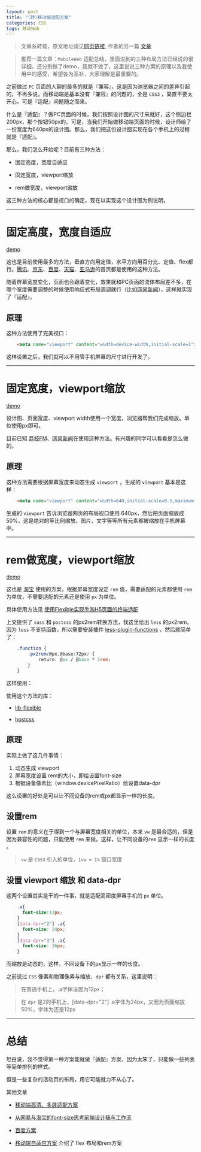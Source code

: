 ```yaml
---
layout: post
title: "(转)移动端适配方案"
categories: CSS
tags: 移动Web 
---
```


> 文章系转载，原文地址请见[网页链接](https://github.com/riskers/blog/issues/18), 作者的另一篇 [文章](https://github.com/riskers/blog/issues/17)

> 推荐一篇文章：`MobileWeb` 适配总结，里面说到的三种布局方法已经说的很详细，还分别做了demo，我就不做了，这里说说三种方案的原理以及我使用中的感受，希望各为互补，大家理解是最重要的。

之前做过 `PC` 页面的人聊的最多的就是『兼容』，这是因为浏览器之间的差异引起的，不再多说。而移动端是基本没有『兼容』的问题的，全是 `CSS3` ，简直不要太开心。可是『适配』问题随之而来。

什么是『适配』？做PC页面的时候，我们按照设计图的尺寸来就好，这个侧边栏200px，那个按钮50px的。可是，当我们开始做移动端页面的时候，设计师给了一份宽度为640px的设计图。那么，我们把这份设计图实现在各个手机上的过程就是『适配』。

那么，我们怎么开始呢？目前有三种方法：

* 固定高度，宽度自适应

* 固定宽度，viewport缩放

* rem做宽度，viewport缩放

这三种方法的核心都是视口的确定，现在以实现这个设计图为例说明。

---

# 固定高度，宽度自适应

[demo](http://www.meow.re/demo/screen-adaptation-in-mobileweb/app-fixed-height.html)

这也是目前使用最多的方法，垂直方向用定值，水平方向用百分比、定值、flex都行。[腾讯](http://xw.qq.com/index.htm)、[京东](http://m.jd.com/)、[百度](https://www.baidu.com/)、[天猫](https://www.tmall.com/)、[亚马逊](http://www.amazon.cn/)的首页都是使用的这种方法。

随着屏幕宽度变化，页面也会跟着变化，效果就和PC页面的流体布局差不多，在哪个宽度需要调整的时候使用响应式布局调调就行（比如[网易新闻](http://news.163.com/mobile/)），这样就实现了『适配』。

## 原理

这种方法使用了完美视口：

```html
    <meta name="viewport" content="width=device-width,initial-scale=1">
```

这样设置之后，我们就可以不用管手机屏幕的尺寸进行开发了。

---

# 固定宽度，viewport缩放

[demo](http://www.meow.re/demo/screen-adaptation-in-mobileweb/app-fixed-width.html)

设计图、页面宽度、viewport width使用一个宽度，浏览器帮我们完成缩放。单位使用px即可。

目前已知 [荔枝FM](http://m.lizhi.fm/)、[网易新闻](http://c.3g.163.com/CreditMarket/default.html)在使用这种方法。有兴趣的同学可以看看是怎么做的。

## 原理

这种方法需要根据屏幕宽度来动态生成 `viewport` ，生成的 `viewport` 基本是这样：

```html
    <meta name="viewport" content="width=640,initial-scale=0.5,maximum-scale=0.5,minimum-scale=0.5,user-scalable=no">
```

生成的 `viewport` 告诉浏览器网页的布局视口使用 640px，然后把页面缩放成50%，这是绝对的等比例缩放。图片、文字等等所有元素都被缩放在手机屏幕中。

---

# rem做宽度，viewport缩放

[demo](http://www.meow.re/demo/screen-adaptation-in-mobileweb/app-rem.html)

这也是 [淘宝](https://m.taobao.com/) 使用的方案，根据屏幕宽度设定 `rem` 值，需要适配的元素都使用 `rem` 为单位，不需要适配的元素还是使用 `px` 为单位。

具体使用方法见 [使用Flexible实现手淘H5页面的终端适配](https://github.com/amfe/article/issues/17)

上文提供了 `sass` 和 `postcss` 的px2rem转换方法，我这里给出 `less` 的px2rem。因为 `less` 不支持函数，所以需要安装插件 [less-plugin-functions](https://github.com/seven-phases-max/less-plugin-functions) ，然后就简单了：

```css
    .function {
        .px2rem(@px,@base:72px) {
            return: @px / @base * 1rem;
        }    
    }
```

这样使用：

使用这个方法的库：

* [lib-flexible](https://github.com/amfe/lib-flexible)

* [hostcss](https://github.com/imochen/hotcss)

## 原理

实际上做了这几件事情：

1. 动态生成 viewport
2. 屏幕宽度设置 rem的大小，即给<html>设置font-size
3. 根据设备像素比（window.devicePixelRatio）给<html>设置data-dpr

这么设置的好处是可以让不同设备的rem或px都显示一样的长度。

## 设置rem

设置 `rem` 的意义在于得到一个与屏幕宽度相关的单位，本来 `vw` 是最合适的，但是因为兼容性的问题，只能使用 `rem` 来做。这样，让不同设备的`rem` 显示一样的长度 。

> `vw` 是 `CSS3` 引入的单位，`1vw = 1%` 窗口宽度

## 设置 viewport 缩放 和 data-dpr

这两个设置其实是干的一件事，就是适配高密度屏幕手机的 `px` 单位。

```css
    .a{
      font-size:12px;
    }
    [data-dpr="2"] .a{
      font-size: 24px;
    }
    [data-dpr="3"] .a{
      font-size: 36px;
    }
```

而缩放是动态的，这样，不同设备下的px显示一样的长度。

之前说过 `CSS` 像素和物理像素与缩放、`dpr` 都有关系，这里说明：

> 在普通手机上，.a字体设置为12px；

> 在 `dpr` 是2的手机上，[data-dpr="2"] .a字体为24px，又因为页面缩放50%，字体为还是12px

---

# 总结

坦白说，我不觉得第一种方案能就做『适配』方案，因为太笨了，只能做一些列表等简单排列的样式。

但是一些复杂的活动页的布局，用它可能就力不从心了。

其他文章

* [移动端高清、多屏适配方案](http://div.io/topic/1092)
 
* [从网易与淘宝的font-size思考前端设计稿与工作流](http://www.cnblogs.com/lyzg/p/4877277.html)
 
* [百度方案](http://js8.in/2015/12/12/%E6%89%8B%E6%9C%BA%E7%99%BE%E5%BA%A6%E7%A7%BB%E5%8A%A8%E9%80%82%E9%85%8D%E5%88%87%E5%9B%BE%E8%A7%A3%E5%86%B3%E6%96%B9%E6%A1%88%E4%BB%8B%E7%BB%8D/)
 
* [移动端自适应方案](http://f2e.souche.com/blog/yi-dong-duan-zi-gua-ying-fang-an/) 介绍了 flex 布局和rem方案

